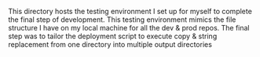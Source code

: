 This directory hosts the testing environment I set up for myself to complete the final step of development.
This testing environment mimics the file structure I have on my local machine for all the dev & prod repos.
The final step was to tailor the deployment script to execute copy & string replacement from one directory into multiple output directories
